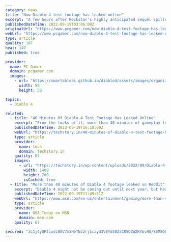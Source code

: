 ```yaml
---
category: news
title: "Now Diablo 4 test footage has leaked online"
excerpt: "A few hours after Rockstar's highly anticipated sequel spilled online, around forty minutes of Diablo 4 test footage also leaked onto the net, showing off gameplay of Blizzard's upcoming ARPG. Spotted ..."
publishedDateTime: 2022-09-19T03:06:00Z
originalUrl: "https://www.pcgamer.com/now-diablo-4-test-footage-has-leaked-online/"
webUrl: "https://www.pcgamer.com/now-diablo-4-test-footage-has-leaked-online/"
type: article
quality: 107
heat: 147
published: true

provider:
  name: PC Gamer
  domain: pcgamer.com
  images:
    - url: "https://smartableai.github.io/diablo4/assets/images/organizations/pcgamer.com-50x50.jpg"
      width: 50
      height: 50

topics:
  - Diablo 4

related:
  - title: "40 Minutes Of Diablo 4 Test Footage Has Leaked Online"
    excerpt: "From the looks of it, more than 40 minutes of gameplay footage from Diablo 4 has leaked online, giving us a rough idea of ​​what the game will look like."
    publishedDateTime: 2022-09-19T16:18:00Z
    webUrl: "https://techstory.in/40-minutes-of-diablo-4-test-footage-has-leaked-online/"
    type: article
    provider:
      name: tech
      domain: techstory.in
    quality: 87
    images:
      - url: "https://techstory.in/wp-content/uploads/2022/09/Diablo-4-Lilith.jpg"
        width: 1400
        height: 700
        isCached: true
  - title: "More than 40 minutes of Diablo 4 footage leaked on Reddit"
    excerpt: "Diablo 4 might not be coming out until next year, but heaps of new gameplay footage leaked over the weekend. Over on Reddit, user iV1rus0 shared roughly 44 minutes of Diablo 4 video from a private ..."
    publishedDateTime: 2022-09-19T11:49:51Z
    webUrl: "https://www.msn.com/en-us/entertainment/gaming/more-than-40-minutes-of-diablo-4-footage-leaked-on-reddit/ar-AA120AZR"
    type: article
    provider:
      name: USA Today on MSN
      domain: msn.com
    quality: 67

secured: "zL1j4yQRfLxsL0AV7m5HeTNz2rjLcayd3VEYd50ZaC8SQZW2KYbvHS/86MSOUz89sB0oFHBt2PacOB7Z0pM6KPTXzagbQKzQCI2GY2rOWpXCa738KLuDMQs0zION3EC67IV+RF+pHjj8ZLA1saa0XI+s1e8hQMPEH8esrYZnFRgHJfwBv5OExeHak6hFvyhOmJuPjdEw3oJ/kYQTMNVw4M4sK6LSxrMXsYVb5wSI3DQH4uHiOZwgYnD6SaRKeQ876tly/YVYRJIsXeH5BTDyQK0lT0ru9W+PgsuEYYmIBWtBy318oZ9ECsSgOQHqKekwbulW9EtIoVnHoi/aG2b6991AaozD8nednSwE8foRjJc=;lc+dVnCi1djw7gyjiJFV+Q=="
---
```


